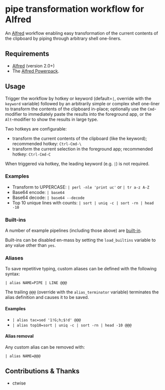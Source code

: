 # pipe transformation workflow for Alfred

An [Alfred](http://www.alfredapp.com/) workflow enabling easy transformation of the current contents of the clipboard by piping through arbitrary shell one-liners.

## Requirements

- [Alfred](http://www.alfredapp.com/) (version 2.0+)
- The [Alfred Powerpack](http://www.alfredapp.com/powerpack/).

## Usage

Trigger the workflow by hotkey or keyword (default=`|`, override with the `keyword` variable) followed by an arbitrarily simple or complex shell one-liner to transform the contents of the clipboard in-place; optionally use the `Cmd`-modifier to immediately paste the results into the foreground app, or the `Alt`-modifier to show the results in large type.

Two hotkeys are configurable:
- transform the current contents of the clipboard (like the keyword); recommended hotkey: `Ctrl-Cmd-\`
- transform the current selection in the foreground app; recommended hotkey: `Ctrl-Cmd-C`

When triggered via hotkey, the leading keyword (e.g. `|`) is not required.

### Examples

- Transform to UPPERCASE: `| perl -nle 'print uc'` or `| tr a-z A-Z`
- Base64 encode: `| base64`
- Base64 decode: `| base64 --decode`
- Top 10 unique lines with counts: `| sort | uniq -c | sort -rn | head -10`

### Built-ins

A number of example pipelines (including those above) are [built-in](https://github.com/isometry/alfred-pipe/raw/master/builtins.json).

Built-ins can be disabled en-mass by setting the `load_builtins` variable to any value other than `yes`.

### Aliases

To save repetitive typing, custom aliases can be defined with the following syntax:

`| alias NAME=PIPE | LINE @@@`

The trailing `@@@` (override with the `alias_terminator` variable) terminates the alias definition and causes it to be saved.

#### Examples

- `| alias tac=sed '1!G;h;$!d' @@@`
- `| alias top10=sort | uniq -c | sort -rn | head -10 @@@`

#### Alias removal

Any custom alias can be removed with:

`| alias NAME=@@@`

## Contributions & Thanks

- ctwise
